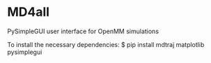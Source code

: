# MD4all
PySimpleGUI user interface for OpenMM simulations

To install the necessary dependencies:
$ pip install mdtraj matplotlib pysimplegui

